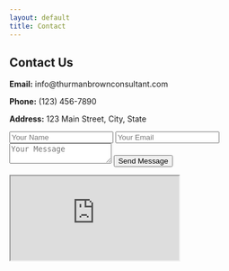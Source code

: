 ```yaml
---
layout: default
title: Contact
---
```


<section class="page-hero" style="background-image: url('/assets/images/contact-bg.jpg');">
  <h1>Contact Us</h1>
</section>

<section class="contact-info">
  <div class="info">
    <p><strong>Email:</strong> info@thurmanbrownconsultant.com</p>
    <p><strong>Phone:</strong> (123) 456-7890</p>
    <p><strong>Address:</strong> 123 Main Street, City, State</p>
  </div>
  <div class="form">
    <form>
      <input type="text" placeholder="Your Name" required>
      <input type="email" placeholder="Your Email" required>
      <textarea placeholder="Your Message" required></textarea>
      <button type="submit">Send Message</button>
    </form>
  </div>
</section>

<section class="map">
  <iframe src="https://www.google.com/maps/embed?..."></iframe>
</section>
